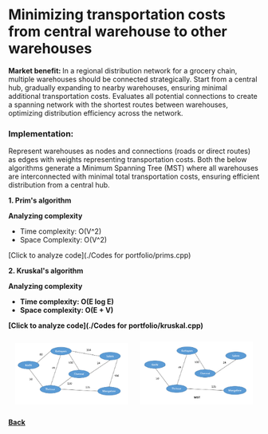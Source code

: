 # Minimizing transportation costs from central warehouse to other warehouses
<b> Market benefit: </b>
In a regional distribution network for a grocery chain, multiple warehouses should be connected strategically. Start from a central hub, gradually expanding to nearby warehouses, ensuring minimal additional transportation costs. Evaluates all potential connections to create a spanning network with the shortest routes between warehouses, optimizing distribution efficiency across the network.<br>

### Implementation:

Represent warehouses as nodes and connections (roads or direct routes) as edges with weights representing transportation costs. Both the below algorithms generate a Minimum Spanning Tree (MST) where all warehouses are interconnected with minimal total transportation costs, ensuring efficient distribution from a central hub.

<b> 1. Prim's algorithm  </b><br>

<b> Analyzing complexity  </b><br>
  - Time complexity: O(V^2)
  - Space Complexity:	O(V^2) <br>
  
  [Click to analyze code](./Codes for portfolio/prims.cpp)

<b> 2. Kruskal's algorithm  </b><br>

<b> Analyzing complexity <br>
- Time complexity: 	O(E log E)	
- Space complexity: O(E + V) <br>

[Click to analyze code](./Codes for portfolio/kruskal.cpp)

<p align="center">
  <img src="images/graph.png" alt="Image 1" width="45%" style="display: inline-block; margin: 10px;">
  <img src="images/mst.png" alt="Image 2" width="45%" style="display: inline-block; margin: 10px;">
</p>


[Back](README.md#applying-dsa-to-achieve-key-functionalities)

